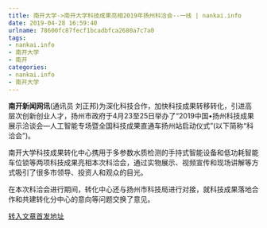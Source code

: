 ```yaml
---
title: 南开大学->南开大学科技成果亮相2019年扬州科洽会--一线 | nankai.info
date: 2019-04-28 16:59:40
urlname: 78600fc87fecf1bcadbfca2680a7c7a0
tags: 
- nankai.info
- 南开大学
- 南开
categories:
- nankai.info
- 南开大学
---
```


**南开新闻网讯**(通讯员 刘正邦)为深化科技合作，加快科技成果转移转化，引进高层次创新创业人才，扬州市政府于4月23至25日举办了“2019中国•扬州科技成果展示洽谈会—人工智能专场暨全国科技成果直通车扬州站启动仪式”(以下简称“科洽会”)。

南开大学科技成果转化中心携用于多参数水质检测的手持式智能设备和低功耗智能车位锁等两项科技成果亮相本次科洽会，通过实物展示、视频宣传和现场讲解等方式吸引了很多市领导、投资人和观众的目光。

在本次科洽会进行期间，转化中心还与扬州市科技局进行对接，就科技成果落地合作和共建转化分中心的意向等问题交换了意见。

[转入文章首发地址](http://news.nankai.edu.cn/zhxw/system/2019/04/27/000447335.shtml)